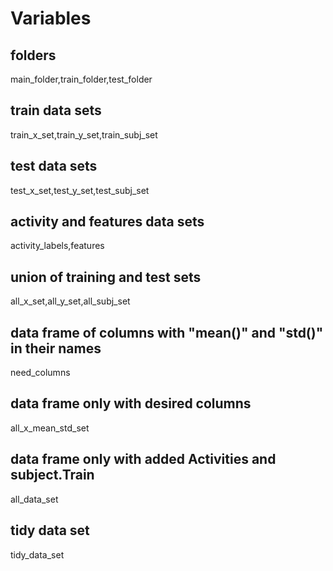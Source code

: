 # Variables 
## folders
main_folder,train_folder,test_folder
## train data sets
train_x_set,train_y_set,train_subj_set
## test data sets
test_x_set,test_y_set,test_subj_set
## activity and features data sets
activity_labels,features
## union of training and test sets
all_x_set,all_y_set,all_subj_set
## data frame of columns with "mean()" and "std()" in their names
need_columns
## data frame only with desired columns 
all_x_mean_std_set
## data frame only with added Activities and subject.Train
all_data_set
## tidy data set
tidy_data_set

